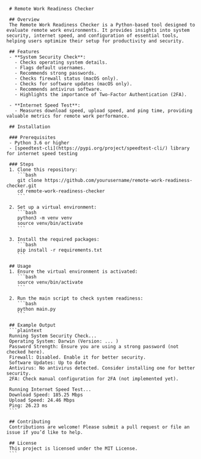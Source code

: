      # Remote Work Readiness Checker

     ## Overview
     The Remote Work Readiness Checker is a Python-based tool designed to evaluate remote work environments. It provides insights into system security, internet speed, and configuration of essential tools, helping users optimize their setup for productivity and security.

     ## Features
     - **System Security Check**: 
       - Checks operating system details.
       - Flags default usernames.
       - Recommends strong passwords.
       - Checks firewall status (macOS only).
       - Checks for software updates (macOS only).
       - Recommends antivirus software.
       - Highlights the importance of Two-Factor Authentication (2FA).

     - **Internet Speed Test**:
       - Measures download speed, upload speed, and ping time, providing valuable metrics for remote work performance.

     ## Installation

     ### Prerequisites
     - Python 3.6 or higher
     - [speedtest-cli](https://pypi.org/project/speedtest-cli/) library for internet speed testing

     ### Steps
     1. Clone this repository:
        ```bash
        git clone https://github.com/yourusername/remote-work-readiness-checker.git
        cd remote-work-readiness-checker
        ```

     2. Set up a virtual environment:
        ```bash
        python3 -m venv venv
        source venv/bin/activate
        ```

     3. Install the required packages:
        ```bash
        pip install -r requirements.txt
        ```

     ## Usage
     1. Ensure the virtual environment is activated:
        ```bash
        source venv/bin/activate
        ```

     2. Run the main script to check system readiness:
        ```bash
        python main.py
        ```

     ## Example Output
     ```plaintext
     Running System Security Check...
     Operating System: Darwin (Version: ... )
     Password Strength: Ensure you are using a strong password (not checked here).
     Firewall: Disabled. Enable it for better security.
     Software Updates: Up to date
     Antivirus: No antivirus detected. Consider installing one for better security.
     2FA: Check manual configuration for 2FA (not implemented yet).

     Running Internet Speed Test...
     Download Speed: 185.25 Mbps
     Upload Speed: 24.46 Mbps
     Ping: 26.23 ms
     ```

     ## Contributing
     Contributions are welcome! Please submit a pull request or file an issue if you’d like to help.

     ## License
     This project is licensed under the MIT License.
     ```

